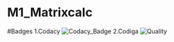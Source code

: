 # M1_Matrixcalc
#Badges
1.Codacy ![Codacy_Badge](https://app.codacy.com/gh/yogeshh10/M1_Matrixcalc/dashboard)
2.Codiga ![Quality](https://app.codiga.io/project/32108/dashboard)
